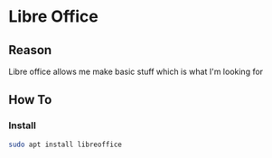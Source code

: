 # Libre Office

## Reason

Libre office allows me make basic stuff which is what I'm looking for

## How To

### Install

```bash
sudo apt install libreoffice
```